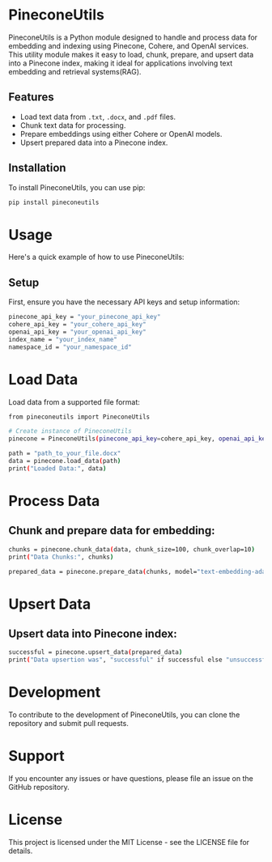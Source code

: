 # PineconeUtils

PineconeUtils is a Python module designed to handle and process data for embedding and indexing using Pinecone, Cohere, and OpenAI services. This utility module makes it easy to load, chunk, prepare, and upsert data into a Pinecone index, making it ideal for applications involving text embedding and retrieval systems(RAG).

## Features

- Load text data from `.txt`, `.docx`, and `.pdf` files.
- Chunk text data for processing.
- Prepare embeddings using either Cohere or OpenAI models.
- Upsert prepared data into a Pinecone index.

## Installation

To install PineconeUtils, you can use pip:

```bash
pip install pineconeutils
```


# Usage
Here's a quick example of how to use PineconeUtils:

## Setup
First, ensure you have the necessary API keys and setup information:
```bash
pinecone_api_key = "your_pinecone_api_key"
cohere_api_key = "your_cohere_api_key"
openai_api_key = "your_openai_api_key"
index_name = "your_index_name"
namespace_id = "your_namespace_id"
```

# Load Data
Load data from a supported file format:

```bash
from pineconeutils import PineconeUtils

# Create instance of PineconeUtils
pinecone = PineconeUtils(pinecone_api_key=cohere_api_key, openai_api_key=openai_api_key, index_name=index_name, namespace_id=namespace_id)

path = "path_to_your_file.docx"
data = pinecone.load_data(path)
print("Loaded Data:", data)
```

# Process Data
## Chunk and prepare data for embedding:

```bash
chunks = pinecone.chunk_data(data, chunk_size=100, chunk_overlap=10)
print("Data Chunks:", chunks)

prepared_data = pinecone.prepare_data(chunks, model="text-embedding-ada-002", service="openai")
```

# Upsert Data
## Upsert data into Pinecone index:

```bash
successful = pinecone.upsert_data(prepared_data)
print("Data upsertion was", "successful" if successful else "unsuccessful")
```

# Development

To contribute to the development of PineconeUtils, you can clone the repository and submit pull requests.

# Support
If you encounter any issues or have questions, please file an issue on the GitHub repository.

# License
This project is licensed under the MIT License - see the LICENSE file for details.



